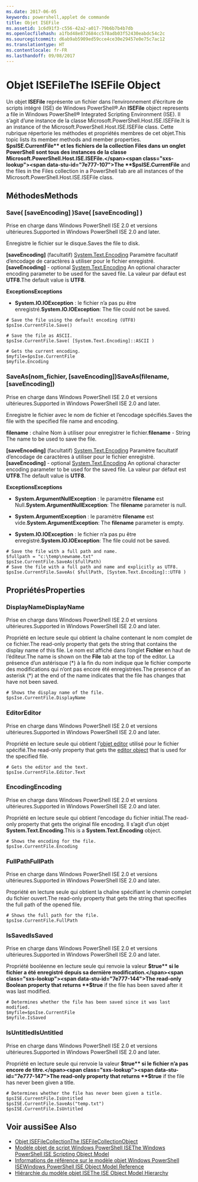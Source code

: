 ```yaml
---
ms.date: 2017-06-05
keywords: powershell,applet de commande
title: Objet ISEFile
ms.assetid: 1c6d91f3-c556-42a2-a017-79b6b7b4b7db
ms.openlocfilehash: a1fbd48e872684cc578adb03f52430eabdc54c2c
ms.sourcegitcommit: d6ab9ab5909ed59cce4ce30e29457e0e75c7ac12
ms.translationtype: HT
ms.contentlocale: fr-FR
ms.lasthandoff: 09/08/2017
---
```

# <a name="the-isefile-object"></a><span data-ttu-id="7e777-103">Objet ISEFile</span><span class="sxs-lookup"><span data-stu-id="7e777-103">The ISEFile Object</span></span>
  <span data-ttu-id="7e777-104">Un objet **ISEFile** représente un fichier dans l’environnement d’écriture de scripts intégré (ISE) de Windows PowerShell®.</span><span class="sxs-lookup"><span data-stu-id="7e777-104">An **ISEFile** object represents a file in Windows PowerShell® Integrated Scripting Environment (ISE).</span></span> <span data-ttu-id="7e777-105">Il s’agit d’une instance de la classe Microsoft.PowerShell.Host.ISE.ISEFile.</span><span class="sxs-lookup"><span data-stu-id="7e777-105">It is an instance of the Microsoft.PowerShell.Host.ISE.ISEFile class.</span></span> <span data-ttu-id="7e777-106">Cette rubrique répertorie les méthodes et propriétés membres de cet objet.</span><span class="sxs-lookup"><span data-stu-id="7e777-106">This topic lists its member methods and member properties.</span></span> <span data-ttu-id="7e777-107">**$psISE.CurrentFile** et les fichiers de la collection Files dans un onglet PowerShell sont tous des instances de la classe Microsoft.PowerShell.Host.ISE.ISEFile.</span><span class="sxs-lookup"><span data-stu-id="7e777-107">The **$psISE.CurrentFile** and the files in the Files collection in a PowerShell tab are all instances of the Microsoft.PowerShell.Host.ISE.ISEFile class.</span></span>

## <a name="methods"></a><span data-ttu-id="7e777-108">Méthodes</span><span class="sxs-lookup"><span data-stu-id="7e777-108">Methods</span></span>

### <a name="save-saveencoding-"></a><span data-ttu-id="7e777-109">Save\( \[saveEncoding\] \)</span><span class="sxs-lookup"><span data-stu-id="7e777-109">Save\( \[saveEncoding\] \)</span></span>
  <span data-ttu-id="7e777-110">Prise en charge dans Windows PowerShell ISE 2.0 et versions ultérieures.</span><span class="sxs-lookup"><span data-stu-id="7e777-110">Supported in Windows PowerShell ISE 2.0 and later.</span></span> 

 <span data-ttu-id="7e777-111">Enregistre le fichier sur le disque.</span><span class="sxs-lookup"><span data-stu-id="7e777-111">Saves the file to disk.</span></span>

 <span data-ttu-id="7e777-112">**\[saveEncoding\]** (facultatif) [System.Text.Encoding](http://msdn.microsoft.com/library/system.text.encoding.aspx) Paramètre facultatif d’encodage de caractères à utiliser pour le fichier enregistré.</span><span class="sxs-lookup"><span data-stu-id="7e777-112">**\[saveEncoding\]** - optional [System.Text.Encoding](http://msdn.microsoft.com/library/system.text.encoding.aspx) An optional character encoding parameter to be used for the saved file.</span></span> <span data-ttu-id="7e777-113">La valeur par défaut est **UTF8**.</span><span class="sxs-lookup"><span data-stu-id="7e777-113">The default value is **UTF8**.</span></span>

 <span data-ttu-id="7e777-114">**Exceptions**</span><span class="sxs-lookup"><span data-stu-id="7e777-114">**Exceptions**</span></span>
 -   <span data-ttu-id="7e777-115">**System.IO.IOException** : le fichier n’a pas pu être enregistré.</span><span class="sxs-lookup"><span data-stu-id="7e777-115">**System.IO.IOException**: The file could not be saved.</span></span>

```
# Save the file using the default encoding (UTF8)
$psIse.CurrentFile.Save()

# Save the file as ASCII.
$psIse.CurrentFile.Save( [System.Text.Encoding]::ASCII )

# Gets the current encoding.
$myfile=$psIse.CurrentFile
$myfile.Encoding

```

### <a name="saveasfilename-saveencoding"></a><span data-ttu-id="7e777-116">SaveAs\(nom_fichier, \[saveEncoding\]\)</span><span class="sxs-lookup"><span data-stu-id="7e777-116">SaveAs\(filename, \[saveEncoding\]\)</span></span>
  <span data-ttu-id="7e777-117">Prise en charge dans Windows PowerShell ISE 2.0 et versions ultérieures.</span><span class="sxs-lookup"><span data-stu-id="7e777-117">Supported in Windows PowerShell ISE 2.0 and later.</span></span> 

 <span data-ttu-id="7e777-118">Enregistre le fichier avec le nom de fichier et l’encodage spécifiés.</span><span class="sxs-lookup"><span data-stu-id="7e777-118">Saves the file with the specified file name and encoding.</span></span>

 <span data-ttu-id="7e777-119">**filename** : chaîne Nom à utiliser pour enregistrer le fichier.</span><span class="sxs-lookup"><span data-stu-id="7e777-119">**filename** - String The name to be used to save the file.</span></span>

 <span data-ttu-id="7e777-120">**\[saveEncoding\]** (facultatif) [System.Text.Encoding](http://msdn.microsoft.com/library/system.text.encoding.aspx) Paramètre facultatif d’encodage de caractères à utiliser pour le fichier enregistré.</span><span class="sxs-lookup"><span data-stu-id="7e777-120">**\[saveEncoding\]** - optional [System.Text.Encoding](http://msdn.microsoft.com/library/system.text.encoding.aspx) An optional character encoding parameter to be used for the saved file.</span></span> <span data-ttu-id="7e777-121">La valeur par défaut est **UTF8**.</span><span class="sxs-lookup"><span data-stu-id="7e777-121">The default value is **UTF8**.</span></span>

 <span data-ttu-id="7e777-122">**Exceptions**</span><span class="sxs-lookup"><span data-stu-id="7e777-122">**Exceptions**</span></span>
 -   <span data-ttu-id="7e777-123">**System.ArgumentNullException** : le paramètre **filename** est Null.</span><span class="sxs-lookup"><span data-stu-id="7e777-123">**System.ArgumentNullException**: The **filename** parameter is null.</span></span>

- <span data-ttu-id="7e777-124">**System.ArgumentException** : le paramètre **filename** est vide.</span><span class="sxs-lookup"><span data-stu-id="7e777-124">**System.ArgumentException**: The **filename** parameter is empty.</span></span>

- <span data-ttu-id="7e777-125">**System.IO.IOException** : le fichier n’a pas pu être enregistré.</span><span class="sxs-lookup"><span data-stu-id="7e777-125">**System.IO.IOException**: The file could not be saved.</span></span>

```
# Save the file with a full path and name. 
$fullpath = "c:\temp\newname.txt"
$psIse.CurrentFile.SaveAs($fullPath) 
# Save the file with a full path and name and explicitly as UTF8. 
$psIse.CurrentFile.SaveAs( $fullPath, [System.Text.Encoding]::UTF8 )

```

## <a name="properties"></a><span data-ttu-id="7e777-126">Propriétés</span><span class="sxs-lookup"><span data-stu-id="7e777-126">Properties</span></span>

### <a name="displayname"></a><span data-ttu-id="7e777-127">DisplayName</span><span class="sxs-lookup"><span data-stu-id="7e777-127">DisplayName</span></span>
  <span data-ttu-id="7e777-128">Prise en charge dans Windows PowerShell ISE 2.0 et versions ultérieures.</span><span class="sxs-lookup"><span data-stu-id="7e777-128">Supported in Windows PowerShell ISE 2.0 and later.</span></span>

 <span data-ttu-id="7e777-129">Propriété en lecture seule qui obtient la chaîne contenant le nom complet de ce fichier.</span><span class="sxs-lookup"><span data-stu-id="7e777-129">The read-only property that gets the string that contains the display name of this file.</span></span> <span data-ttu-id="7e777-130">Le nom est affiché dans l’onglet **Fichier** en haut de l’éditeur.</span><span class="sxs-lookup"><span data-stu-id="7e777-130">The name is shown on the **File** tab at the top of the editor.</span></span> <span data-ttu-id="7e777-131">La présence d’un astérisque \(\*\) à la fin du nom indique que le fichier comporte des modifications qui n’ont pas encore été enregistrées.</span><span class="sxs-lookup"><span data-stu-id="7e777-131">The presence of an asterisk \(\*\) at the end of the name indicates that the file has changes that have not been saved.</span></span>

```
# Shows the display name of the file.
$psIse.CurrentFile.DisplayName

```

### <a name="editor"></a><span data-ttu-id="7e777-132">Editor</span><span class="sxs-lookup"><span data-stu-id="7e777-132">Editor</span></span>
  <span data-ttu-id="7e777-133">Prise en charge dans Windows PowerShell ISE 2.0 et versions ultérieures.</span><span class="sxs-lookup"><span data-stu-id="7e777-133">Supported in Windows PowerShell ISE 2.0 and later.</span></span> 

 <span data-ttu-id="7e777-134">Propriété en lecture seule qui obtient l’[objet editor](The-ISEEditor-Object.md) utilisé pour le fichier spécifié.</span><span class="sxs-lookup"><span data-stu-id="7e777-134">The read-only property that gets the [editor object](The-ISEEditor-Object.md) that is used for the specified file.</span></span>

```
# Gets the editor and the text.
$psIse.CurrentFile.Editor.Text

```

### <a name="encoding"></a><span data-ttu-id="7e777-135">Encoding</span><span class="sxs-lookup"><span data-stu-id="7e777-135">Encoding</span></span>
  <span data-ttu-id="7e777-136">Prise en charge dans Windows PowerShell ISE 2.0 et versions ultérieures.</span><span class="sxs-lookup"><span data-stu-id="7e777-136">Supported in Windows PowerShell ISE 2.0 and later.</span></span> 

 <span data-ttu-id="7e777-137">Propriété en lecture seule qui obtient l’encodage du fichier initial.</span><span class="sxs-lookup"><span data-stu-id="7e777-137">The read-only property that gets the original file encoding.</span></span> <span data-ttu-id="7e777-138">Il s’agit d’un objet **System.Text.Encoding**.</span><span class="sxs-lookup"><span data-stu-id="7e777-138">This is a **System.Text.Encoding** object.</span></span>

```
# Shows the encoding for the file. 
$psIse.CurrentFile.Encoding

```

### <a name="fullpath"></a><span data-ttu-id="7e777-139">FullPath</span><span class="sxs-lookup"><span data-stu-id="7e777-139">FullPath</span></span>
  <span data-ttu-id="7e777-140">Prise en charge dans Windows PowerShell ISE 2.0 et versions ultérieures.</span><span class="sxs-lookup"><span data-stu-id="7e777-140">Supported in Windows PowerShell ISE 2.0 and later.</span></span> 

 <span data-ttu-id="7e777-141">Propriété en lecture seule qui obtient la chaîne spécifiant le chemin complet du fichier ouvert.</span><span class="sxs-lookup"><span data-stu-id="7e777-141">The read-only property that gets the string that specifies the full path of the opened file.</span></span>

```
# Shows the full path for the file. 
$psIse.CurrentFile.FullPath

```

### <a name="issaved"></a><span data-ttu-id="7e777-142">IsSaved</span><span class="sxs-lookup"><span data-stu-id="7e777-142">IsSaved</span></span>
  <span data-ttu-id="7e777-143">Prise en charge dans Windows PowerShell ISE 2.0 et versions ultérieures.</span><span class="sxs-lookup"><span data-stu-id="7e777-143">Supported in Windows PowerShell ISE 2.0 and later.</span></span> 

 <span data-ttu-id="7e777-144">Propriété booléenne en lecture seule qui renvoie la valeur **$true** si le fichier a été enregistré depuis sa dernière modification.</span><span class="sxs-lookup"><span data-stu-id="7e777-144">The read-only Boolean property that returns **$true** if the file has been saved after it was last modified.</span></span>

```
# Determines whether the file has been saved since it was last modified.
$myfile=$psIse.CurrentFile
$myfile.IsSaved

```

### <a name="isuntitled"></a><span data-ttu-id="7e777-145">IsUntitled</span><span class="sxs-lookup"><span data-stu-id="7e777-145">IsUntitled</span></span>
  <span data-ttu-id="7e777-146">Prise en charge dans Windows PowerShell ISE 2.0 et versions ultérieures.</span><span class="sxs-lookup"><span data-stu-id="7e777-146">Supported in Windows PowerShell ISE 2.0 and later.</span></span> 

 <span data-ttu-id="7e777-147">Propriété en lecture seule qui renvoie la valeur **$true** si le fichier n’a pas encore de titre.</span><span class="sxs-lookup"><span data-stu-id="7e777-147">The read-only property that returns **$true** if the file has never been given a title.</span></span>

```
# Determines whether the file has never been given a title.
$psISE.CurrentFile.IsUntitled
$psISE.CurrentFile.SaveAs("temp.txt")
$psISE.CurrentFile.IsUntitled

```

## <a name="see-also"></a><span data-ttu-id="7e777-148">Voir aussi</span><span class="sxs-lookup"><span data-stu-id="7e777-148">See Also</span></span>
- [<span data-ttu-id="7e777-149">Objet ISEFileCollection</span><span class="sxs-lookup"><span data-stu-id="7e777-149">The ISEFileCollectionObject</span></span>](The-ISEFileCollection-Object.md) 
- [<span data-ttu-id="7e777-150">Modèle objet de script Windows PowerShell ISE</span><span class="sxs-lookup"><span data-stu-id="7e777-150">The Windows PowerShell ISE Scripting Object Model</span></span>](The-Windows-PowerShell-ISE-Scripting-Object-Model.md) 
- [<span data-ttu-id="7e777-151">Informations de référence sur le modèle objet Windows PowerShell ISE</span><span class="sxs-lookup"><span data-stu-id="7e777-151">Windows PowerShell ISE Object Model Reference</span></span>](Windows-PowerShell-ISE-Object-Model-Reference.md)
- [<span data-ttu-id="7e777-152">Hiérarchie du modèle objet ISE</span><span class="sxs-lookup"><span data-stu-id="7e777-152">The ISE Object Model Hierarchy</span></span>](The-ISE-Object-Model-Hierarchy.md)
